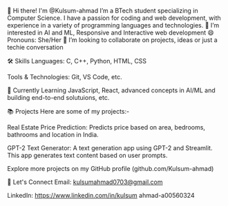 👋 Hi there! I'm @Kulsum-ahmad
I’m a BTech student specializing in Computer Science. I have a passion for coding and web development, with experience in a variety of programming languages and technologies.
👀 I’m interested in AI and ML, Responsive and Interactive web development 
😄 Pronouns: She/Her
💞️ I’m looking to collaborate on projects, ideas or just a techie conversation

🛠 Skills
Languages: C, C++, Python, HTML, CSS

Tools & Technologies: Git, VS Code, etc.

🌱 Currently Learning
JavaScript, React, advanced concepts in AI/ML and building end-to-end solutuions, etc.

📚 Projects
Here are some of my projects:-

Real Estate Price Prediction: Predicts price based on area, bedrooms, bathrooms and location in India.

GPT-2 Text Generator: A text generation app using GPT-2 and Streamlit. This app generates text content based on user prompts.

Explore more projects on my GitHub profile (github.com/Kulsum-ahmad)

🤝 Let's Connect
Email: kulsumahmad0703@gmail.com

LinkedIn: https://www.linkedin.com/in/kulsum
ahmad-a00560324
